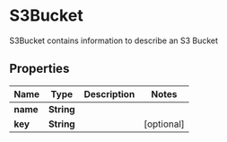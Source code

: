 

# S3Bucket

S3Bucket contains information to describe an S3 Bucket
## Properties

Name | Type | Description | Notes
------------ | ------------- | ------------- | -------------
**name** | **String** |  | 
**key** | **String** |  |  [optional]




